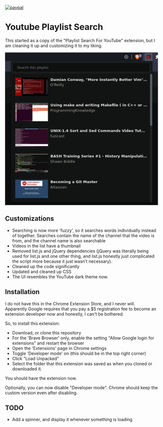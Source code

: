 [![paypal](https://img.shields.io/badge/Donate-PayPal-green.svg)](https://www.paypal.com/donate?business=QMDXUKQXRT75N&currency_code=CAD)

# Youtube Playlist Search

This started as a copy of the "Playlist Search For YouTube" extension, but I am
cleaning it up and customizing it to my liking.

![Screenshot](screenshot.png)

## Customizations

- Searching is now more 'fuzzy', so it searches words individually instead of
  together.
  Searches contain the name of the channel that the video is from, and the
  channel name is also searchable
- Videos in the list have a thumbnail
- Removed list.js and jQuery dependencies (jQuery was literally being used for
  list.js and one other thing, and list.js honestly just complicated the script
  more because it just wasn't necessary).
- Cleaned up the code significantly
- Updated and cleaned up CSS
- The UI resembles the YouTube dark theme now.

## Installation

I do not have this in the Chrome Extension Store, and I never will. Apparently
Google requires that you pay a $5 registration fee to become an extension
developer now and honestly, I can't be bothered.

So, to install this extension:

* Download, or clone this repository
* For the 'Brave Browser' only, enable the setting "Allow Google login for
  extensions" and restart the browser
* Open the 'Extensions' page in Chrome settings
* Toggle 'Developer mode' on (this should be in the top right corner)
* Click "Load Unpacked"
* Select the folder that this extension was saved as when you cloned or
  downloaded it.

You should have the extension now.

Optionally, you can now disable "Developer mode". Chrome should keep the custom
version even after disabling.

## TODO

* Add a spinner, and display it whenever something is loading
